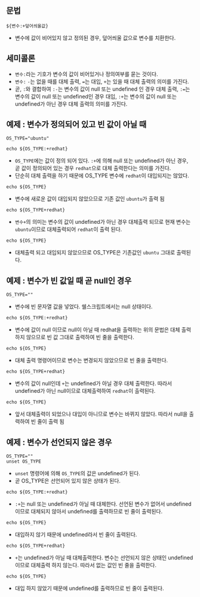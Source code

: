 ## 문법
```
${변수:+덮어씌울값}
```
- 변수에 값이 비어있지 않고 정의된 경우, 덮어씌울 값으로 변수를 치환한다.

## 세미콜론
- `변수:`라는 기호가 변수의 값이 비어있거나 정의여부를 묻는 것이다.
- `변수:` `-`는 없을 때를 대체 출력, `=`는 대입, `+`는 있을 때 대체 출력의 의미를 가진다.
- 곧, `:`와 결합하여 `:-`는 변수의 값이 null 또는 undefined 인 경우 대체 출력, `:=`는 변수의 값이 null 또는 undefined인 경우 대입, `:+`는 변수의 값이 null 또는 undefined가 아닌 경우 대체 출력의 의미를 가진다.

## 예제 : 변수가 정의되어 있고 빈 값이 아닐 때
```
OS_TYPE="ubuntu"
```

```
echo ${OS_TYPE:+redhat}
```
- `OS_TYPE`에는 값이 정의 되어 있다. `:+`에 의해 null 또는 undefined가 아닌 경우, 곧 값이 정의되어 있는 경우 `redhat`으로 대체 출력한다는 의미를 가진다.
- 단순히 대체 출력을 하기 때문에 OS_TYPE 변수에 `redhat`이 대입되지는 않았다.

```
echo ${OS_TYPE}
```
- 변수에 새로운 값이 대입되지 않았으므로 기존 값인 `ubuntu`가 출력 됨

```
echo ${OS_TYPE+redhat}
```
- `변수+`의 의미는 변수의 값이 undefined가 아닌 경우 대체출력 되므로 현재 변수는 `ubuntu`이므로 대체출력되어 `redhat`이 출력 된다.

```
echo ${OS_TYPE}
```
- 대체출력 되고 대입되지 않았으므로 OS_TYPE은 기존값인 `ubuntu` 그대로 출력된다.


## 예제 : 변수가 빈 값일 때 곧 null인 경우
```
OS_TYPE=""
```
- 변수에 빈 문자열 값을 넣었다. 쉘스크립트에서는 null 상태이다.

```
echo ${OS_TYPE:+redhat}
```
- 변수에 값이 null 이므로 null이 아닐 때 redhat을 출력하는 위의 문법은 대체 출력 하지 않으므로 빈 값 그대로 출력하여 빈 줄을 출력한다.

```
echo ${OS_TYPE}
```
- 대체 출력 명령어이므로 변수는 변경되지 않았으므로 빈 줄을 출력한다.

```
echo ${OS_TYPE+redhat}
```
- 변수의 값이 null인데 `+`는 undefined가 아닐 경우 대체 출력한다. 따라서 undefined가 아닌 null이므로 대체출력하여 `redhat`이 출력된다.

```
echo ${OS_TYPE}
```
- 앞서 대체출력이 되었으나 대입이 아니므로 변수는 바뀌지 않았다. 따라서 null을 출력하여 빈 줄이 출력 됨

## 예제 : 변수가 선언되지 않은 경우
```
OS_TYPE=""
unset OS_TYPE
```
- `unset` 명령어에 의해 `OS_TYPE`의 값은 undefined가 된다.
- 곧 OS_TYPE은 선언되어 있지 않은 상태가 된다.

```
echo ${OS_TYPE:+redhat}
```
- `:+`는 null 또는 undefined가 아닐 때 대체한다. 선언된 변수가 없어서 undefined이므로 대체되지 않아서 undefined를 출력하므로 빈 줄이 출력된다.

```
echo ${OS_TYPE}
```
- 대입하지 않기 때문에 undefined라서 빈 줄이 출력된다.

```
echo ${OS_TYPE+redhat}
```
- `+`는 undefined가 아닐 때 대체출력한다. 변수는 선언되지 않은 상태인 undefined 이므로 대체출력 하지 않는다. 따라서 없는 값인 빈 줄을 출력한다.

```
echo ${OS_TYPE}
```
- 대입 하지 않았기 때문에 undefined를 출력하므로 빈 줄이 출력된다.


